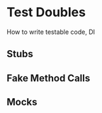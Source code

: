 Test Doubles
============

How to write testable code, DI

Stubs
-----

Fake Method Calls
-----------------

Mocks
-----

